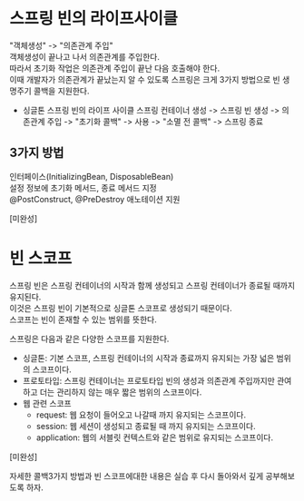 # 스프링 빈의 라이프사이클
"객체생성" -> "의존관계 주입"  
객체생성이 끝나고 나서 의존관계를 주입한다.  
따라서 초기화 작업은 의존관계 주입이 끝난 다음 호출해야 한다.  
이때 개발자가 의존관계가 끝났는지 알 수 있도록 스프링은 크게 3가지 방법으로 빈 생명주기 콜백을 지원한다.

- 싱글톤 스프링 빈의 라이프 사이클
스프링 컨테이너 생성 -> 스프링 빈 생성 -> 의존관계 주입 -> "초기화 콜백" -> 사용 -> "소멸 전 콜백" -> 스프링 종료  


## 3가지 방법
 인터페이스(InitializingBean, DisposableBean)   
 설정 정보에 초기화 메서드, 종료 메서드 지정  
 @PostConstruct, @PreDestroy 애노테이션 지원  

[미완성]


# 빈 스코프
스프링 빈은 스프링 컨테이너의 시작과 함께 생성되고 스프링 컨테이너가 종료될 때까지 유지된다.  
이것은 스프링 빈이 기본적으로 싱글톤 스코프로 생성되기 때문이다.  
스코프는 빈이 존재할 수 있는 범위를 뜻한다.  

스프링은 다음과 같은 다양한 스코프를 지원한다. 
- 싱글톤: 기본 스코프, 스프링 컨테이너의 시작과 종료까지 유지되는 가장 넓은 범위의 스코프이다. 
- 프로토타입: 스프링 컨테이너는 프로토타입 빈의 생성과 의존관계 주입까지만 관여하고 더는 관리하지 않는 
매우 짧은 범위의 스코프이다.
- 웹 관련 스코프 
  - request: 웹 요청이 들어오고 나갈때 까지 유지되는 스코프이다.
  - session: 웹 세션이 생성되고 종료될 때 까지 유지되는 스코프이다. 
  - application: 웹의 서블릿 컨텍스트와 같은 범위로 유지되는 스코프이다.

[미완성]

자세한 콜백3가지 방법과 빈 스코프에대한 내용은 실습 후 다시 돌아와서 깊게 공부해보도록 하자.